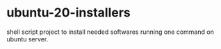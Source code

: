 # ubuntu-20-installers
shell script project to install needed softwares running one command on ubuntu server.

